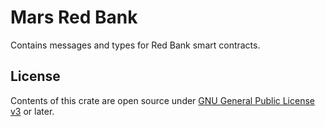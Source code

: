 # Mars Red Bank

Contains messages and types for Red Bank smart contracts.

## License

Contents of this crate are open source under [GNU General Public License v3](../../LICENSE) or later.
